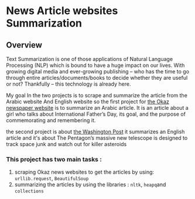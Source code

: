 # News Article websites Summarization

## Overview
Text Summarization is one of those applications of Natural Language Processing (NLP) which is bound to have a huge impact on our lives. With growing digital media and ever-growing publishing – who has the time to go through entire articles/documents/books to decide whether they are useful or not? Thankfully – this technology is already here.  

My goal In the two projects is to scrape and summarize the article from the Arabic website And English website so the first project for [the Okaz newspaper website](https://github.com/Sara04ia/Text_Summarization/blob/main/Okaz_Text_Summarizing.ipynb) is to summarize an Arabic article. It is an article about a girl who talks about International Father’s Day, its goal, and the purpose of commemorating and remembering it.

the second project is about [the Washington Post](https://github.com/Sara04ia/Text_Summarization/blob/main/The_washington_post.ipynb) it summarizes an English article and it's about The Pentagon’s massive new telescope is designed to track space junk and watch out for killer asteroids

### This project has two main tasks :
1. scraping Okaz news websites to get the articles by using: `urllib.request`, `BeautifulSoup`
2. summarizing the articles  by using the libraries : `nltk`, `heapq`and `collections` 


